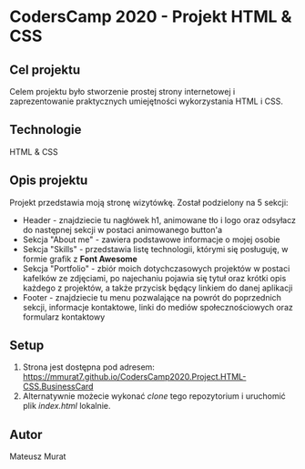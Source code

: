 # CodersCamp 2020 - Projekt HTML & CSS

## Cel projektu

Celem projektu było stworzenie prostej strony internetowej i zaprezentowanie praktycznych umiejętności wykorzystania HTML i CSS.

## Technologie

HTML & CSS

## Opis projektu

Projekt przedstawia moją stronę wizytówkę. Został podzielony na 5 sekcji:
- Header - znajdziecie tu nagłówek h1, animowane tło i logo oraz odsyłacz do następnej sekcji w postaci animowanego button'a
- Sekcja "About me" - zawiera podstawowe informacje o mojej osobie
- Sekcja "Skills" - przedstawia listę technologii, którymi się posługuję, w formie grafik z **Font Awesome**
- Sekcja "Portfolio" - zbiór moich dotychczasowych projektów w postaci kafelków ze zdjęciami, po najechaniu pojawia się tytuł oraz krótki opis każdego z projektów, a także przycisk będący linkiem do danej aplikacji
- Footer - znajdziecie tu menu pozwalające na powrót do poprzednich sekcji, informacje kontaktowe, linki do mediów społecznościowych oraz formularz kontaktowy

## Setup

1. Strona jest dostępna pod adresem: https://mmurat7.github.io/CodersCamp2020.Project.HTML-CSS.BusinessCard
2. Alternatywnie możecie wykonać *clone* tego repozytorium i uruchomić plik *index.html* lokalnie.

## Autor

Mateusz Murat
